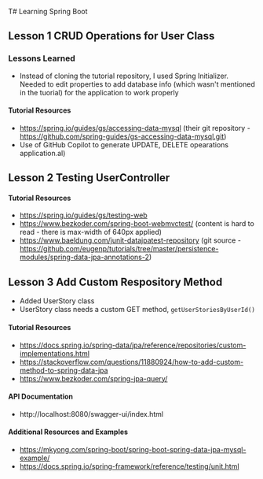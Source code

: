 T# Learning Spring Boot 

## Lesson 1 CRUD Operations for User Class

### Lessons Learned
- Instead of cloning the tutorial repository, I used Spring Initializer. Needed to edit properties to add database info (which wasn't mentioned in the tuorial) for the application to work properly

#### Tutorial Resources
- https://spring.io/guides/gs/accessing-data-mysql (their git repository - https://github.com/spring-guides/gs-accessing-data-mysql.git)
- Use of GitHub Copilot to generate UPDATE, DELETE opearations application.al)

## Lesson 2 Testing UserController

#### Tutorial Resources
- https://spring.io/guides/gs/testing-web 
- https://www.bezkoder.com/spring-boot-webmvctest/ (content is hard to read - there is max-width of 640px applied)
- https://www.baeldung.com/junit-datajpatest-repository (git source - https://github.com/eugenp/tutorials/tree/master/persistence-modules/spring-data-jpa-annotations-2)

## Lesson 3 Add Custom Respository Method

- Added UserStory class
- UserStory class needs a custom GET method, `getUserStoriesByUserId()`

#### Tutorial Resources

- https://docs.spring.io/spring-data/jpa/reference/repositories/custom-implementations.html
- https://stackoverflow.com/questions/11880924/how-to-add-custom-method-to-spring-data-jpa
- https://www.bezkoder.com/spring-jpa-query/


#### API Documentation
- http://localhost:8080/swagger-ui/index.html

#### Additional Resources and Examples

- https://mkyong.com/spring-boot/spring-boot-spring-data-jpa-mysql-example/
- https://docs.spring.io/spring-framework/reference/testing/unit.html 

